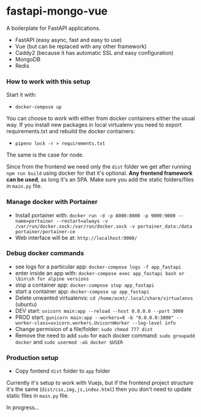 # fastapi-mongo-vue

A boilerplate for FastAPI applications. 

- FastAPI (easy async, fast and easy to use)
- Vue (but can be replaced with any other framework)
- Caddy2 (because it has automatic SSL and easy configuration)
- MongoDB 
- Redis


### How to work with this setup

Start it with: 
- `docker-compose up`

You can choose to work with either from docker containers either the usual way.
If you install new packages in local virtualenv you need to export requirements.txt and rebuild the docker containers:
- `pipenv lock -r > requirements.txt`

The same is the case for node.

Since from the frontend we need only the `dist` folder we get after running `npm run build` using docker for that it's optional. **Any frontend framework can be used**, as long it's an SPA. Make sure you add the static folders/files in `main.py` file. 


### Manage docker with Portainer 
- Install portainer with: `docker run -d -p 8000:8000 -p 9000:9000 --name=portainer --restart=always -v /var/run/docker.sock:/var/run/docker.sock -v portainer_data:/data portainer/portainer-ce`
- Web interface will be at: `http://localhost:9000/`


### Debug docker commands
- see logs for a particular app: `docker-compose logs -f app_fastapi`
- enter inside an app with: `docker-compose exec app_fastapi bash or \bin\sh for alpine versions`
- stop a container app: `docker-compose stop app_fastapi`
- start a container app: `docker-compose up app_fastapi`
- Delete unwanted virtualenvs: `cd /home/acmt/.local/share/virtualenvs` (ubuntu)
- DEV start: `uvicorn main:app --reload --host 0.0.0.0 --port 3000`
- PROD start: `gunicorn main:app --workers=8 -b "0.0.0.0:3000" --worker-class=uvicorn.workers.UvicornWorker --log-level info`
- Change permision of a file/folder: `sudo chmod 777 dist`
- Remove the need to add `sudo` for each docker command: `sudo groupadd docker` and `sudo usermod -aG docker $USER`





### Production setup


- Copy fontend `dist` folder to `app` folder 

Currently it's setup to work with Vuejs, but if the frontend project structure it's the same (`dist/css,img,js,index.html`) then you don't need to update static files in `main.py` file.

In progress...

